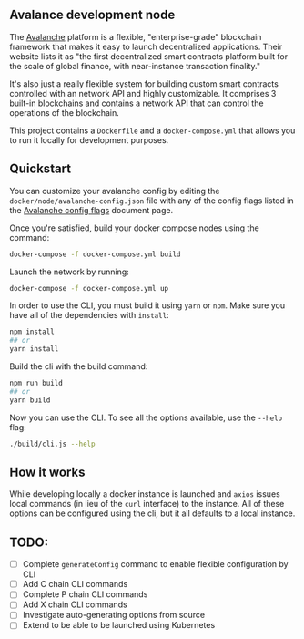 ## Avalance development node

The [Avalanche](https://docs.avax.network/) platform is a flexible, "enterprise-grade" blockchain framework that makes it easy to launch decentralized applications. Their website lists it as "the first decentralized smart contracts platform built for the scale of global finance, with near-instance transaction finality."

It's also just a really flexible system for building custom smart contracts controlled with an network API and highly customizable. It comprises 3 built-in blockchains and contains a network API that can control the operations of the blockchain.

This project contains a `Dockerfile` and a `docker-compose.yml` that allows you to run it locally for development purposes.

## Quickstart

You can customize your avalanche config by editing the `docker/node/avalanche-config.json` file with any of the config flags listed in the [Avalanche config flags](https://docs.avax.network/build/references/avalanchego-config-flags) document page.

Once you're satisfied, build your docker compose nodes using the command:

```bash
docker-compose -f docker-compose.yml build
```

Launch the network by running:

```bash
docker-compose -f docker-compose.yml up
```

In order to use the CLI, you must build it using `yarn` or `npm`. Make sure you have all of the dependencies with `install`:

```bash
npm install
## or
yarn install
```

Build the cli with the build command:

```bash
npm run build
## or
yarn build
```

Now you can use the CLI. To see all the options available, use the `--help` flag:

```bash
./build/cli.js --help
```

## How it works

While developing locally a docker instance is launched and `axios` issues local commands (in lieu of the `curl` interface) to the instance. All of these options can be configured using the cli, but it all defaults to a local instance.

## TODO:

- [ ] Complete `generateConfig` command to enable flexible configuration by CLI
- [ ] Add C chain CLI commands
- [ ] Complete P chain CLI commands
- [ ] Add X chain CLI commands
- [ ] Investigate auto-generating options from source
- [ ] Extend to be able to be launched using Kubernetes
